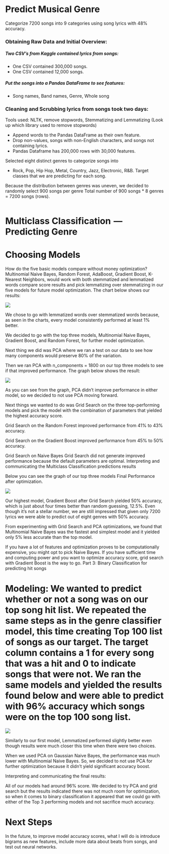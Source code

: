 # Predict Musical Genre
Categorize 7200 songs into 9 categories using song lyrics with 48% accuracy. 

### Obtaining Raw Data and Initial Overview:
##### Two CSV’s from Kaggle contained lyrics from songs:
- One CSV contained 300,000 songs.
- One CSV contained 12,000 songs.

##### Put the songs into a Pandas DataFrame to see features: 
- Song names, Band names, Genre, Whole song

### Cleaning and Scrubbing lyrics from songs took two days:
Tools used: NLTK, remove stopwords, Stemmatizing and Lemmatizing
(Look up which library used to remove stopwords)

- Append words to the Pandas DataFrame as their own feature. 
- Drop non-values, songs with non-English characters, and songs not containing lyrics.
- Pandas Dataframe has 200,000 rows with 30,000 features.
[]()

Selected eight distinct genres to categorize songs into
- Rock, Pop, Hip Hop, Metal, Country, Jazz, Electronic, R&B. 
Target classes that we are predicting for each song.

Because the distribution between genres was uneven, we decided to randomly select 900 songs per genre 
Total number of 900 songs * 8 genres = 7200 songs (rows).

![]()

# Multiclass Classification  —  Predicting Genre

# Choosing Models

How do the five basic models compare without money optimization?
Multinomial Naive Bayes, Random Forest, AdaBoost, Gradient Boost, K-Nearest Neighbors, would work with both stemmatized and lemmatized words compare score results and pick lemmatizing over stemmatizing in our five models for future model optimization. 
The chart below shows our results:

![](https://github.com/Botafogo1894/Project3/blob/master/basic%205%20models.png)

We chose to go with lemmatized words over stemmatized words because, as seen in the charts, every model consistently performed at least 1% better.

We decided to go with the top three models, Multinomial Naive Bayes, Gradient Boost, and Random Forest, for further model optimization.

Next thing we did was PCA where we ran a test on our data to see how many components would preserve 80% of the variation.

Then we ran PCA with n_components = 1800 on our top three models to see if that improved performance. The graph below shows the result:

![](https://github.com/Botafogo1894/Project3/blob/master/PCA%20for%20part%201.png)

As you can see from the graph, PCA didn’t improve performance in either model, so we decided to not use PCA moving forward.

Next things we wanted to do was Grid Search on the three top-performing models and pick the model with the combination of parameters that yielded the highest accuracy score.

Grid Search on the Random Forest improved performance from 41% to 43% accuracy.

Grid Search on the Gradient Boost improved performance from 45% to 50% accuracy.

Grid Search on Naive Bayes Grid Search did not generate improved performance because the default parameters are optimal.
Interpreting and communicating the Multiclass Classification predictions results

Below you can see the graph of our top three models Final Performance after optimization.

![](https://github.com/Botafogo1894/Project3/blob/master/top%203%20models.png)

Our highest model, Gradient Boost after Grid Search yielded 50% accuracy, which is just about four times better than random guessing, 12.5%. Even though it’s not a stellar number, we are still impressed that given only 7200 lyrics we were able to predict out of eight genres with 50% accuracy.

From experimenting with Grid Search and PCA optimizations, we found that Multinomial Naive Bayes was the fastest and simplest model and it yielded only 5% less accurate than the top model.

If you have a lot of features and optimization proves to be computationally expensive, you might opt to pick Naive Bayes. If you have sufficient time and computing power and you want to optimize accuracy score, grid search with Gradient Boost is the way to go.
Part 3: Binary Classification for predicting hit songs

# Modeling: We wanted to predict whether or not a song was on our top song hit list. We repeated the same steps as in the genre classifier model, this time creating Top 100 list of songs as our target. The target column contains a 1 for every song that was a hit and 0 to indicate songs that were not. We ran the same models and yielded the results found below and were able to predict with 96% accuracy which songs were on the top 100 song list.

![](https://github.com/Botafogo1894/Project3/blob/master/basic%205%20for%20binary%20problem.png)

Similarly to our first model, Lemmatized performed slightly better even though results were much closer this time when there were two choices.

When we used PCA on Gaussian Naive Bayes, the performance was much lower with Multinomial Naive Bayes. So, we decided to not use PCA for further optimization because it didn’t yield significant accuracy boost.

Interpreting and communicating the final results:

All of our models had around 96% score. We decided to try PCA and grid search but the results indicated there was not much room for optimization, so when it comes to binary classification it appeared that we could go with either of the Top 3 performing models and not sacrifice much accuracy.

# Next Steps
In the future, to improve model accuracy scores, what I will do is introduce bigrams as new features, include more data about beats from songs, and test out neural networks.
